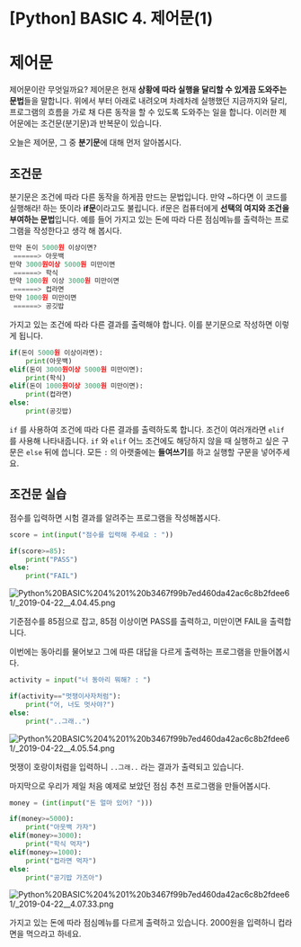 # [Python] BASIC 4. 제어문(1)

# 제어문

 제어문이란 무엇일까요? 제어문은 현재 **상황에 따라 실행을 달리할 수 있게끔 도와주는 문법**들을 말합니다.  위에서 부터 아래로 내려오며 차례차례 실행했던 지금까지와 달리, 프로그램의 흐름을 가로 채 다른 동작을 할 수 있도록 도와주는 일을 합니다. 이러한 제어문에는 조건문(분기문)과 반복문이 있습니다. 

오늘은 제어문, 그 중 **분기문**에 대해 먼저 알아봅시다.

## 조건문

  분기문은 조건에 따라 다른 동작을 하게끔 만드는 문법입니다. 만약 ~하다면 이 코드를 실행해라! 하는 뜻이라 **if문**이라고도 불립니다. if문은 컴퓨터에게 **선택의 여지와 조건을 부여하는 문법**입니다. 예를 들어 가지고 있는 돈에 따라 다른 점심메뉴를 출력하는 프로그램을 작성한다고 생각 해 봅시다.

```python
만약 돈이 5000원 이상이면?
 ======> 아웃백
만약 3000원이상 5000원 미만이면
 ======> 학식
만약 1000원 이상 3000원 미만이면
 ======> 컵라면
만약 1000원 미만이면
 ======> 공깃밥
```

가지고 있는 조건에 따라 다른 결과를 출력해야 합니다. 이를 분기문으로 작성하면 이렇게 됩니다.

```python
if(돈이 5000원 이상이라면):
	print(아웃백)
elif(돈이 3000원이상 5000원 미만이면):
	print(학식)
elif(돈이 1000원이상 3000원 미만이면):
	print(컵라면)
else:
	print(공깃밥)
```

`if` 를 사용하여 조건에 따라 다른 결과를 출력하도록 합니다. 조건이 여러개라면 `elif` 를 사용해 나타내줍니다. `if` 와 `elif` 어느 조건에도 해당하지 않을 때 실행하고 싶은 구문은 `else` 뒤에 씁니다. 모든 `:` 의 아랫줄에는 **들여쓰기**를 하고 실행할 구문을 넣어주세요.

## 조건문 실습

 점수를 입력하면 시험 결과를 알려주는 프로그램을 작성해봅시다.

```python
score = int(input("점수를 입력해 주세요 : "))

if(score>=85):
    print("PASS")
else:
    print("FAIL")
```

![Python%20BASIC%204%201%20b3467f99b7ed460da42ac6c8b2fdee61/_2019-04-22__4.04.45.png](Python%20BASIC%204%201%20b3467f99b7ed460da42ac6c8b2fdee61/_2019-04-22__4.04.45.png)

기준점수를 85점으로 잡고, 85점 이상이면 PASS를 출력하고, 미만이면 FAIL을 출력합니다.

이번에는 동아리를 물어보고 그에 따른 대답을 다르게 출력하는 프로그램을 만들어봅시다.

```python
activity = input("너 동아리 뭐해? : ")

if(activity=="멋쟁이사자처럼"):
    print("어, 너도 멋사야?")
else:
    print("..그래..")
```

![Python%20BASIC%204%201%20b3467f99b7ed460da42ac6c8b2fdee61/_2019-04-22__4.05.54.png](Python%20BASIC%204%201%20b3467f99b7ed460da42ac6c8b2fdee61/_2019-04-22__4.05.54.png)

멋쟁이 호랑이처럼을 입력하니 `..그래..` 라는 결과가 출력되고 있습니다.

마지막으로 우리가 제일 처음 예제로 보았던 점심 추천 프로그램을 만들어봅시다.

```python
money = (int(input("돈 얼마 있어? ")))

if(money>=5000):
    print("아웃백 가자")
elif(money>=3000):
    print("학식 먹자")
elif(money>=1000):
    print("컵라면 먹자")
else:
    print("공기밥 가즈아")
```

![Python%20BASIC%204%201%20b3467f99b7ed460da42ac6c8b2fdee61/_2019-04-22__4.07.33.png](Python%20BASIC%204%201%20b3467f99b7ed460da42ac6c8b2fdee61/_2019-04-22__4.07.33.png)

가지고 있는 돈에 따라 점심메뉴를 다르게 출력하고 있습니다. 2000원을 입력하니 컵라면을 먹으라고 하네요.